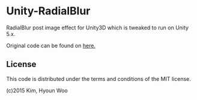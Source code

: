 # Unity-RadialBlur

RadialBlur post image effect for Unity3D which is tweaked to run on Unity 5.x.

Original code can be found on [here.](http://forum.unity3d.com/threads/radial-blur.31970/)


License
-------

This code is distributed under the terms and conditions of the MIT license.

(c)2015 Kim, Hyoun Woo
